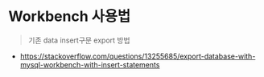 # Workbench 사용법


> 기존 data insert구문 export 방법
- https://stackoverflow.com/questions/13255685/export-database-with-mysql-workbench-with-insert-statements